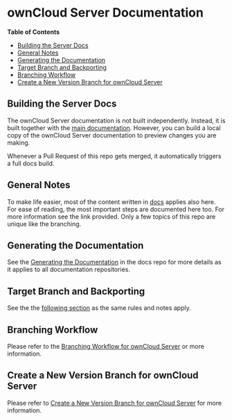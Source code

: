 # ownCloud Server Documentation

**Table of Contents**

* [Building the Server Docs](#building-the-server-docs)
* [General Notes](#general-notes)
* [Generating the Documentation](#generating-the-documentation)
* [Target Branch and Backporting](#target-branch-and-backporting)
* [Branching Workflow](#branching-workflow)
* [Create a New Version Branch for ownCloud Server](#create-a-new-version-branch-for-owncloud-server)

## Building the Server Docs

The ownCloud Server documentation is not built independently. Instead, it is built together with the [main documentation](https://github.com/owncloud/docs/). However, you can build a local copy of the ownCloud Server documentation to preview changes you are making.

Whenever a Pull Request of this repo gets merged, it automatically triggers a full docs build.

## General Notes

To make life easier, most of the content written in [docs](https://github.com/owncloud/docs#readme) applies also here. For ease of reading, the most important steps are documented here too. For more information see the link provided. Only a few topics of this repo are unique like the branching.

## Generating the Documentation

See the [Generating the Documentation](https://github.com/owncloud/docs#generating-the-documentation) in the docs repo for more details as it applies to all documentation repositories.

## Target Branch and Backporting

See the the [following section](https://github.com/owncloud/docs#target-branch-and-backporting) as the same rules and notes apply.

## Branching Workflow

Please refer to the [Branching Workflow for ownCloud Server](./docs/the-branching-workflow.md) or more information.

## Create a New Version Branch for ownCloud Server

Please refer to [Create a New Version Branch for ownCloud Server](./docs/new-version-branch.md) for more information.
